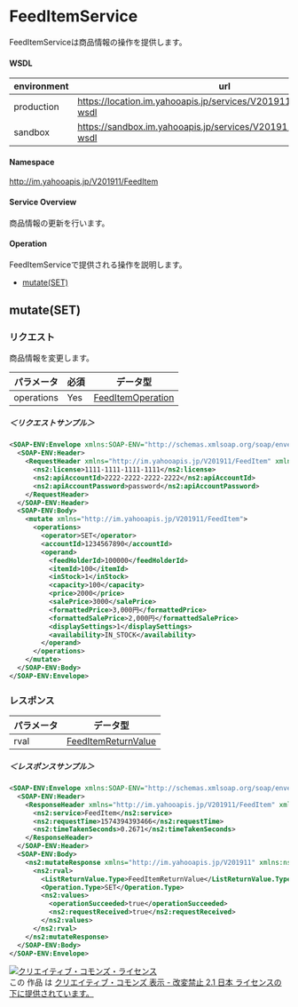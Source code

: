# FeedItemService

FeedItemServiceは商品情報の操作を提供します。

#### WSDL

| environment |                                      url                                      |
| ----------- | ----------------------------------------------------------------------------- |
| production  | https://location.im.yahooapis.jp/services/V201911/FeedItemService?wsdl |
| sandbox     | https://sandbox.im.yahooapis.jp/services/V201911/FeedItemService?wsdl  |

#### Namespace

http://im.yahooapis.jp/V201911/FeedItem

#### Service Overview

商品情報の更新を行います。

#### Operation

FeedItemServiceで提供される操作を説明します。

+ [mutate(SET)](#mutateset)

## mutate(SET)

### リクエスト

商品情報を変更します。

| パラメータ | 必須 | データ型 |
| ---------- | ---- | -------- |
| operations | Yes | [FeedItemOperation](../data/FeedItem/FeedItemOperation.md) |

##### ＜リクエストサンプル＞
```xml
<SOAP-ENV:Envelope xmlns:SOAP-ENV="http://schemas.xmlsoap.org/soap/envelope/">
  <SOAP-ENV:Header>
    <RequestHeader xmlns="http://im.yahooapis.jp/V201911/FeedItem" xmlns:ns2="http://im.yahooapis.jp/V201911">
      <ns2:license>1111-1111-1111-1111</ns2:license>
      <ns2:apiAccountId>2222-2222-2222-2222</ns2:apiAccountId>
      <ns2:apiAccountPassword>password</ns2:apiAccountPassword>
    </RequestHeader>
  </SOAP-ENV:Header>
  <SOAP-ENV:Body>
    <mutate xmlns="http://im.yahooapis.jp/V201911/FeedItem">
      <operations>
        <operator>SET</operator>
        <accountId>1234567890</accountId>
        <operand>
          <feedHolderId>100000</feedHolderId>
          <itemId>100</itemId>
          <inStock>1</inStock>
          <capacity>100</capacity>
          <price>2000</price>
          <salePrice>3000</salePrice>
          <formattedPrice>3,000円</formattedPrice>
          <formattedSalePrice>2,000円</formattedSalePrice>
          <displaySettings>1</displaySettings>
          <availability>IN_STOCK</availability>
        </operand>
      </operations>
    </mutate>
  </SOAP-ENV:Body>
</SOAP-ENV:Envelope>
```

### レスポンス

| パラメータ | データ型 |
| -------- | ------- |
| rval | [FeedItemReturnValue](../data/FeedItem/FeedItemReturnValue.md) |

##### ＜レスポンスサンプル＞
```xml
<SOAP-ENV:Envelope xmlns:SOAP-ENV="http://schemas.xmlsoap.org/soap/envelope/">
  <SOAP-ENV:Header>
    <ResponseHeader xmlns="http://im.yahooapis.jp/V201911/FeedItem" xmlns:ns2="http://im.yahooapis.jp/V201911">
      <ns2:service>FeedItem</ns2:service>
      <ns2:requestTime>1574394393466</ns2:requestTime>
      <ns2:timeTakenSeconds>0.2671</ns2:timeTakenSeconds>
    </ResponseHeader>
  </SOAP-ENV:Header>
  <SOAP-ENV:Body>
    <ns2:mutateResponse xmlns="http://im.yahooapis.jp/V201911" xmlns:ns2="http://im.yahooapis.jp/V201911/FeedItem">
      <ns2:rval>
        <ListReturnValue.Type>FeedItemReturnValue</ListReturnValue.Type>
        <Operation.Type>SET</Operation.Type>
        <ns2:values>
          <operationSucceeded>true</operationSucceeded>
          <ns2:requestReceived>true</ns2:requestReceived>
        </ns2:values>
      </ns2:rval>
    </ns2:mutateResponse>
  </SOAP-ENV:Body>
</SOAP-ENV:Envelope>
```

<a rel="license" href="http://creativecommons.org/licenses/by-nd/2.1/jp/"><img alt="クリエイティブ・コモンズ・ライセンス" style="border-width:0" src="https://i.creativecommons.org/l/by-nd/2.1/jp/88x31.png" /></a><br />この 作品 は <a rel="license" href="http://creativecommons.org/licenses/by-nd/2.1/jp/">クリエイティブ・コモンズ 表示 - 改変禁止 2.1 日本 ライセンスの下に提供されています。</a>
